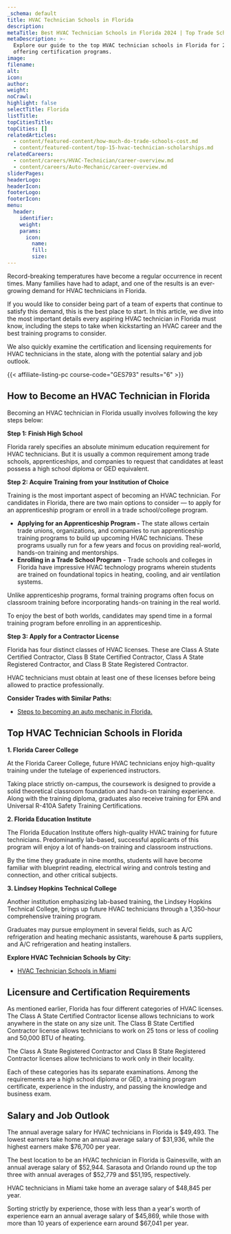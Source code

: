 ```yaml
---
_schema: default
title: HVAC Technician Schools in Florida
description:
metaTitle: Best HVAC Technician Schools in Florida 2024 | Top Trade Schools
metaDescription: >-
  Explore our guide to the top HVAC technician schools in Florida for 2024,
  offering certification programs.
image:
filename:
alt:
icon:
author:
weight:
noCrawl:
highlight: false
selectTitle: Florida
listTitle:
topCitiesTitle:
topCities: []
relatedArticles:
  - content/featured-content/how-much-do-trade-schools-cost.md
  - content/featured-content/top-15-hvac-technician-scholarships.md
relatedCareers:
  - content/careers/HVAC-Technician/career-overview.md
  - content/careers/Auto-Mechanic/career-overview.md
sliderPages:
headerLogo:
headerIcon:
footerLogo:
footerIcon:
menu:
  header:
    identifier:
    weight:
    params:
      icon:
        name:
        fill:
        size:
---
```

Record-breaking temperatures have become a regular occurrence in recent times. Many families have had to adapt, and one of the results is an ever-growing demand for HVAC technicians in Florida.

If you would like to consider being part of a team of experts that continue to satisfy this demand, this is the best place to start. In this article, we dive into the most important details every aspiring HVAC technician in Florida must know, including the steps to take when kickstarting an HVAC career and the best training programs to consider.

We also quickly examine the certification and licensing requirements for HVAC technicians in the state, along with the potential salary and job outlook.

{{< affiliate-listing-pc course-code="GES793" results="6" >}}

## **How to Become an HVAC Technician in Florida**

Becoming an HVAC technician in Florida usually involves following the key steps below:

**Step 1: Finish High School**

Florida rarely specifies an absolute minimum education requirement for HVAC technicians. But it is usually a common requirement among trade schools, apprenticeships, and companies to request that candidates at least possess a high school diploma or GED equivalent.

**Step 2: Acquire Training from your Institution of Choice**

Training is the most important aspect of becoming an HVAC technician. For candidates in Florida, there are two main options to consider — to apply for an apprenticeship program or enroll in a trade school/college program.

* **Applying for an Apprenticeship Program -** The state allows certain trade unions, organizations, and companies to run apprenticeship training programs to build up upcoming HVAC technicians. These programs usually run for a few years and focus on providing real-world, hands-on training and mentorships.
* **Enrolling in a Trade School Program** - Trade schools and colleges in Florida have impressive HVAC technology programs wherein students are trained on foundational topics in heating, cooling, and air ventilation systems.

Unlike apprenticeship programs, formal training programs often focus on classroom training before incorporating hands-on training in the real world.

To enjoy the best of both worlds, candidates may spend time in a formal training program before enrolling in an apprenticeship.

**Step 3: Apply for a Contractor License**

Florida has four distinct classes of HVAC licenses. These are Class A State Certified Contractor, Class B State Certified Contractor, Class A State Registered Contractor, and Class B State Registered Contractor.

HVAC technicians must obtain at least one of these licenses before being allowed to practice professionally.

**Consider Trades with Similar Paths:**

* [Steps to becoming an auto mechanic in Florida.](https://toptradeschools.com/near-you/auto-mechanic/florida/)

## **Top HVAC Technician Schools in Florida**

**1\. Florida Career College**

At the Florida Career College, future HVAC technicians enjoy high-quality training under the tutelage of experienced instructors.

Taking place strictly on-campus, the coursework is designed to provide a solid theoretical classroom foundation and hands-on training experience. Along with the training diploma, graduates also receive training for EPA and Universal R-410A Safety Training Certifications.

**2\. Florida Education Institute**

The Florida Education Institute offers high-quality HVAC training for future technicians. Predominantly lab-based, successful applicants of this program will enjoy a lot of hands-on training and classroom instructions.

By the time they graduate in nine months, students will have become familiar with blueprint reading, electrical wiring and controls testing and connection, and other critical subjects.

**3\. Lindsey Hopkins Technical College**

Another institution emphasizing lab-based training, the Lindsey Hopkins Technical College, brings up future HVAC technicians through a 1,350-hour comprehensive training program.

Graduates may pursue employment in several fields, such as A/C refrigeration and heating mechanic assistants, warehouse & parts suppliers, and A/C refrigeration and heating installers.

**Explore HVAC Technician Schools by City:**

* [HVAC Technician Schools in Miami](https://toptradeschools.com/near-you/hvac/florida/miami/)​​​​​

## **Licensure and Certification Requirements**

As mentioned earlier, Florida has four different categories of HVAC licenses. The Class A State Certified Contractor license allows technicians to work anywhere in the state on any size unit. The Class B State Certified Contractor license allows technicians to work on 25 tons or less of cooling and 50,000 BTU of heating.

The Class A State Registered Contractor and Class B State Registered Contractor licenses allow technicians to work only in their locality.

Each of these categories has its separate examinations. Among the requirements are a high school diploma or GED, a training program certificate, experience in the industry, and passing the knowledge and business exam.

## **Salary and Job Outlook**

The annual average salary for HVAC technicians in Florida is $49,493. The lowest earners take home an annual average salary of $31,936, while the highest earners make $76,700 per year.

The best location to be an HVAC technician in Florida is Gainesville, with an annual average salary of $52,944. Sarasota and Orlando round up the top three with annual averages of $52,779 and $51,195, respectively.

HVAC technicians in Miami take home an average salary of $48,845 per year.

Sorting strictly by experience, those with less than a year's worth of experience earn an annual average salary of $45,869, while those with more than 10 years of experience earn around $67,041 per year.